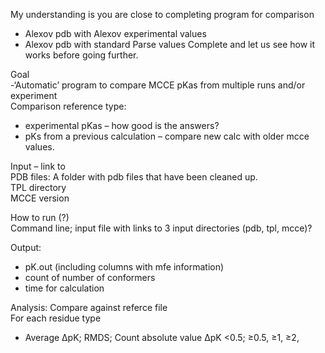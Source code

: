 My understanding is you are close to completing program for comparison  
 - 	Alexov pdb with Alexov experimental values
 -	Alexov pdb with standard Parse values
Complete and let us see how it works before going further.  

Goal  
-‘Automatic’ program to compare MCCE pKas from multiple runs and/or experiment  
Comparison reference type:  
 - 	experimental pKas – how good is the answers?
 - 	pKs from a previous calculation – compare new calc with older mcce values.

Input – link to  
PDB files: A  folder with pdb files that have been cleaned up.  
TPL directory  
MCCE version  

How to run (?)  
Command line; input file with links to 3 input directories (pdb, tpl, mcce)?  

Output:   
 -	pK.out (including columns with mfe information)
 -	count of number of conformers
 -	time for calculation

Analysis: Compare against referce file  
For each residue type  
 -	Average ∆pK; RMDS; Count absolute value ∆pK <0.5;  ≥0.5, ≥1, ≥2,

